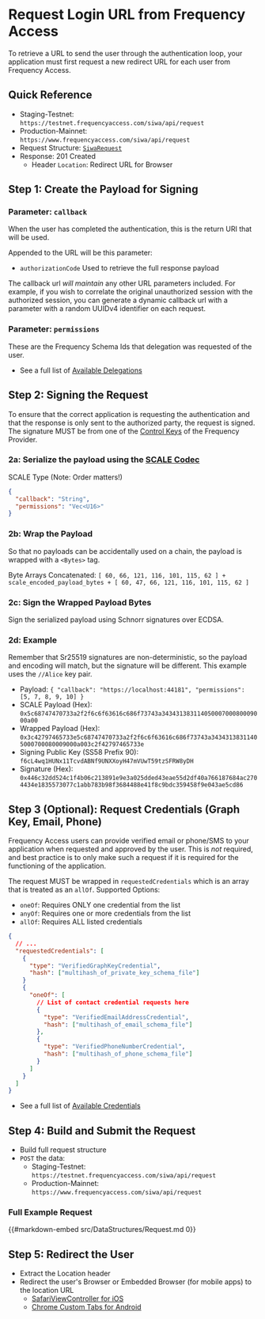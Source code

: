 # Request Login URL from Frequency Access

To retrieve a URL to send the user through the authentication loop, your application must first request a new redirect URL for each user from Frequency Access.

## Quick Reference

- Staging-Testnet: `https://testnet.frequencyaccess.com/siwa/api/request`
- Production-Mainnet: `https://www.frequencyaccess.com/siwa/api/request`
- Request Structure: [`SiwaRequest`](../DataStructures/All.md#request)
- Response: 201 Created
  - Header `Location`: Redirect URL for Browser

## Step 1: Create the Payload for Signing

### Parameter: `callback`

When the user has completed the authentication, this is the return URI that will be used.

Appended to the URL will be this parameter:

- `authorizationCode` Used to retrieve the full response payload

The callback url _will maintain_ any other URL parameters included.
For example, if you wish to correlate the original unauthorized session with the authorized session, you can generate a dynamic callback url with a parameter with a random UUIDv4 identifier on each request.

### Parameter: `permissions`

These are the Frequency Schema Ids that delegation was requested of the user.

- See a full list of [Available Delegations](../Delegations.md)

## Step 2: Signing the Request

To ensure that the correct application is requesting the authentication and that the response is only sent to the authorized party, the request is signed.
The signature MUST be from one of the [Control Keys]() of the Frequency Provider.

### 2a: Serialize the payload using the [SCALE Codec](https://docs.substrate.io/reference/scale-codec/)

SCALE Type (Note: Order matters!)

```json
{
  "callback": "String",
  "permissions": "Vec<U16>"
}
```

### 2b: Wrap the Payload

So that no payloads can be accidentally used on a chain, the payload is wrapped with a `<Bytes>` tag.

Byte Arrays Concatenated: `[ 60, 66, 121, 116, 101, 115, 62 ] + scale_encoded_payload_bytes + [ 60, 47, 66, 121, 116, 101, 115, 62 ]`

### 2c: Sign the Wrapped Payload Bytes

Sign the serialized payload using Schnorr signatures over ECDSA.

### 2d: Example

Remember that Sr25519 signatures are non-deterministic, so the payload and encoding will match, but the signature will be different.
This example uses the `//Alice` key pair.

- Payload: `{ "callback": "https://localhost:44181", "permissions": [5, 7, 8, 9, 10] }`
- SCALE Payload (Hex): `0x5c68747470733a2f2f6c6f63616c686f73743a34343138311405000700080009000a00`
- Wrapped Payload (Hex): `0x3c42797465733e5c68747470733a2f2f6c6f63616c686f73743a34343138311405000700080009000a003c2f42797465733e`
- Signing Public Key (SS58 Prefix 90): `f6cL4wq1HUNx11TcvdABNf9UNXXoyH47mVUwT59tzSFRW8yDH`
- Signature (Hex): `0x446c32dd524c1f4b06c213891e9e3a025dded43eae55d2df40a766187684ac2704434e1835573077c1abb783b98f3684488e41f8c9bdc359458f9e043ae5cd86`

## Step 3 (Optional): Request Credentials (Graph Key, Email, Phone)

Frequency Access users can provide verified email or phone/SMS to your application when requested and approved by the user.
This is _not_ required, and best practice is to only make such a request if it is required for the functioning of the application.

The request MUST be wrapped in `requestedCredentials` which is an array that is treated as an `allOf`.
Supported Options:

- `oneOf`: Requires ONLY one credential from the list
- `anyOf`: Requires one or more credentials from the list
- `allOf`: Requires ALL listed credentials

```json
{
  // ...
  "requestedCredentials": [
    {
      "type": "VerifiedGraphKeyCredential",
      "hash": ["multihash_of_private_key_schema_file"]
    }
    {
      "oneOf": [
        // List of contact credential requests here
        {
          "type": "VerifiedEmailAddressCredential",
          "hash": ["multihash_of_email_schema_file"]
        },
        {
          "type": "VerifiedPhoneNumberCredential",
          "hash": ["multihash_of_phone_schema_file"]
        }
      ]
    }
  ]
}
```

- See a full list of [Available Credentials](../Credentials.md)

## Step 4: Build and Submit the Request

- Build full request structure
- `POST` the data:
  - Staging-Testnet: `https://testnet.frequencyaccess.com/siwa/api/request`
  - Production-Mainnet: `https://www.frequencyaccess.com/siwa/api/request`

### Full Example Request

{{#markdown-embed src/DataStructures/Request.md 0}}

## Step 5: Redirect the User

- Extract the Location header
- Redirect the user's Browser or Embedded Browser (for mobile apps) to the location URL
  - [SafariViewController for iOS](https://developer.apple.com/documentation/safariservices/sfsafariviewcontroller)
  - [Chrome Custom Tabs for Android](https://developer.chrome.com/docs/android/custom-tabs/)
